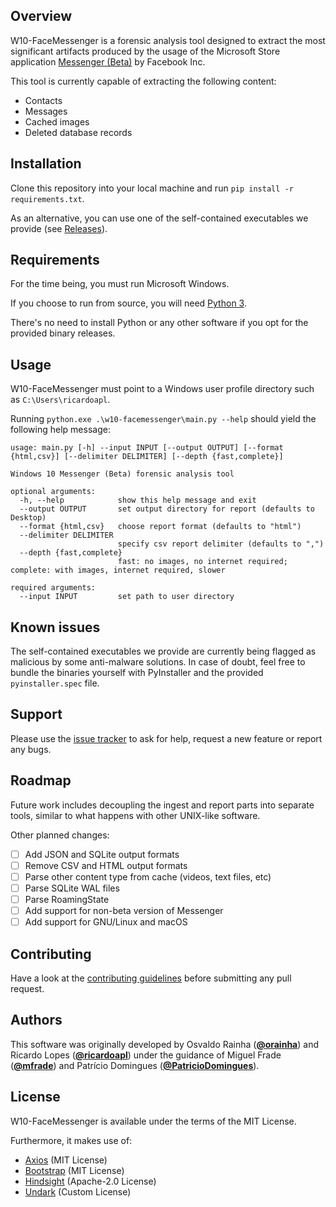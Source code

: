 ## Overview

W10-FaceMessenger is a forensic analysis tool designed to extract the most significant artifacts produced by the usage of the Microsoft Store application [Messenger (Beta)](https://www.microsoft.com/en-us/p/messenger-beta/9nblggh2t5jk) by Facebook Inc.

This tool is currently capable of extracting the following content:

- Contacts
- Messages
- Cached images
- Deleted database records

## Installation

Clone this repository into your local machine and run ```pip install -r requirements.txt```.

As an alternative, you can use one of the self-contained executables we provide (see [Releases](https://github.com/ricardoapl/w10-facemessenger/releases)).

## Requirements

For the time being, you must run Microsoft Windows.

If you choose to run from source, you will need [Python 3](https://www.python.org/).

There's no need to install Python or any other software if you opt for the provided binary releases.

## Usage

W10-FaceMessenger must point to a Windows user profile directory such as `C:\Users\ricardoapl`.

Running `python.exe .\w10-facemessenger\main.py --help` should yield the following help message:

```
usage: main.py [-h] --input INPUT [--output OUTPUT] [--format {html,csv}] [--delimiter DELIMITER] [--depth {fast,complete}]

Windows 10 Messenger (Beta) forensic analysis tool

optional arguments:
  -h, --help            show this help message and exit
  --output OUTPUT       set output directory for report (defaults to Desktop)
  --format {html,csv}   choose report format (defaults to "html")
  --delimiter DELIMITER
                        specify csv report delimiter (defaults to ",")
  --depth {fast,complete}
                        fast: no images, no internet required; complete: with images, internet required, slower

required arguments:
  --input INPUT         set path to user directory
```

## Known issues

The self-contained executables we provide are currently being flagged as malicious by some anti-malware solutions. In case of doubt, feel free to bundle the binaries yourself with PyInstaller and the provided ```pyinstaller.spec``` file.

## Support

Please use the [issue tracker](https://github.com/ricardoapl/w10-facemessenger/issues) to ask for help, request a new feature or report any bugs.

## Roadmap

Future work includes decoupling the ingest and report parts into separate tools, similar to what happens with other UNIX-like software.

Other planned changes:

- [ ] Add JSON and SQLite output formats
- [ ] Remove CSV and HTML output formats
- [ ] Parse other content type from cache (videos, text files, etc)
- [ ] Parse SQLite WAL files
- [ ] Parse RoamingState
- [ ] Add support for non-beta version of Messenger
- [ ] Add support for GNU/Linux and macOS

## Contributing

Have a look at the [contributing guidelines](https://github.com/ricardoapl/w10-facemessenger/blob/master/CONTRIBUTING.md) before submitting any pull request.

## Authors

This software was originally developed by Osvaldo Rainha ([**@orainha**](https://github.com/orainha)) and Ricardo Lopes ([**@ricardoapl**](https://github.com/ricardoapl)) under the guidance of Miguel Frade ([**@mfrade**](https://github.com/mfrade)) and Patrício Domingues ([**@PatricioDomingues**](https://github.com/PatricioDomingues/)).

## License

W10-FaceMessenger is available under the terms of the MIT License.

Furthermore, it makes use of:

- [Axios](https://github.com/axios/axios) (MIT License)
- [Bootstrap](https://getbootstrap.com/) (MIT License)
- [Hindsight](https://github.com/obsidianforensics/hindsight) (Apache-2.0 License)
- [Undark](https://pldaniels.com/undark) (Custom License)